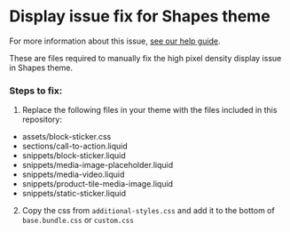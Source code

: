 # Display issue fix for Shapes theme

For more information about this issue, [see our help guide](https://help.switchthemes.co/updates/chrome-display-issue.html).

These are files required to manually fix the high pixel density display issue in Shapes theme.

### Steps to fix:

1. Replace the following files in your theme with the files included in this repository:
  - assets/block-sticker.css
  - sections/call-to-action.liquid
  - snippets/block-sticker.liquid
  - snippets/media-image-placeholder.liquid
  - snippets/media-video.liquid
  - snippets/product-tile-media-image.liquid
  - snippets/static-sticker.liquid

2. Copy the css from `additional-styles.css` and add it to the bottom of `base.bundle.css` or `custom.css`

